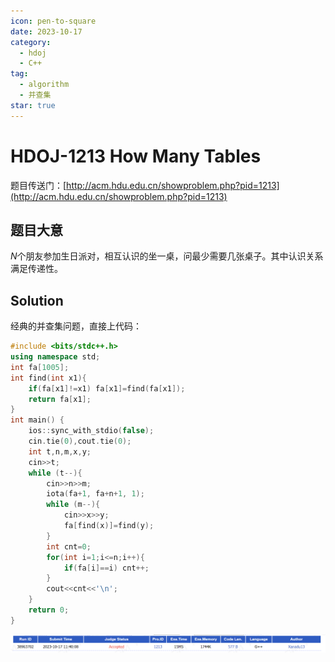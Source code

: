 ```yaml
---
icon: pen-to-square
date: 2023-10-17
category:
  - hdoj
  - C++
tag:
  - algorithm
  - 并查集
star: true
---
```


# HDOJ-1213 How Many Tables

题目传送门：[http://acm.hdu.edu.cn/showproblem.php?pid=1213](http://acm.hdu.edu.cn/showproblem.php?pid=1213)

## 题目大意

$N$个朋友参加生日派对，相互认识的坐一桌，问最少需要几张桌子。其中认识关系满足传递性。

## Solution

经典的并查集问题，直接上代码：

```cpp
#include <bits/stdc++.h>
using namespace std;
int fa[1005];
int find(int x1){
    if(fa[x1]!=x1) fa[x1]=find(fa[x1]);
    return fa[x1];
}
int main() {
    ios::sync_with_stdio(false);
    cin.tie(0),cout.tie(0);
    int t,n,m,x,y;
    cin>>t;
    while (t--){
        cin>>n>>m;
        iota(fa+1, fa+n+1, 1);
        while (m--){
            cin>>x>>y;
            fa[find(x)]=find(y);
        }
        int cnt=0;
        for(int i=1;i<=n;i++){
            if(fa[i]==i) cnt++;
        }
        cout<<cnt<<'\n';
    }
    return 0;
}
```

![](/assets/images/hdoj/1213.png)